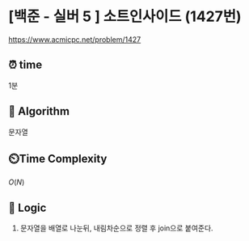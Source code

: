 # [백준 - 실버 5 ] 소트인사이드 (1427번)

https://www.acmicpc.net/problem/1427

## ⏰ **time**

1분

## :pushpin: **Algorithm**

문자열

## ⏲️**Time Complexity**

$O(N)$

## :round_pushpin: **Logic**

1. 문자열을 배열로 나눈뒤, 내림차순으로 정렬 후 join으로 붙여준다.
